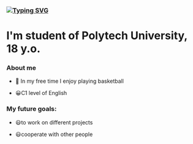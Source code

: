 ### [![Typing SVG](https://readme-typing-svg.herokuapp.com?color=%2336BCF7&lines=Hi,+I'm+Vova)](https://git.io/typing-svg)

# I'm student of Polytech University, 18 y.o.
### About me

- 🏀 In my free time I enjoy playing basketball

- 😀C1 level of English

### My future goals: 

- 😃to work on different projects

- 😃cooperate with other people
